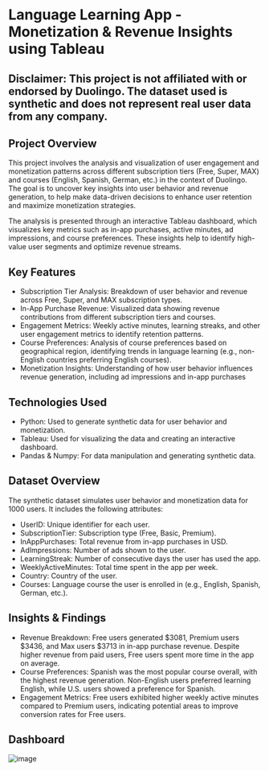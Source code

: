 # Language Learning App - Monetization & Revenue Insights using Tableau
## Disclaimer: This project is not affiliated with or endorsed by Duolingo. The dataset used is synthetic and does not represent real user data from any company.
## Project Overview
This project involves the analysis and visualization of user engagement and monetization patterns across different subscription tiers (Free, Super, MAX) and courses (English, Spanish, German, etc.) in the context of Duolingo. The goal is to uncover key insights into user behavior and revenue generation, to help make data-driven decisions to enhance user retention and maximize monetization strategies.

The analysis is presented through an interactive Tableau dashboard, which visualizes key metrics such as in-app purchases, active minutes, ad impressions, and course preferences. These insights help to identify high-value user segments and optimize revenue streams.

## Key Features
- Subscription Tier Analysis: Breakdown of user behavior and revenue across Free, Super, and MAX subscription types.
- In-App Purchase Revenue: Visualized data showing revenue contributions from different subscription tiers and courses.
- Engagement Metrics: Weekly active minutes, learning streaks, and other user engagement metrics to identify retention patterns.
- Course Preferences: Analysis of course preferences based on geographical region, identifying trends in language learning (e.g., non-English countries preferring English courses).
- Monetization Insights: Understanding of how user behavior influences revenue generation, including ad impressions and in-app purchases

## Technologies Used
- Python: Used to generate synthetic data for user behavior and monetization.
- Tableau: Used for visualizing the data and creating an interactive dashboard.
- Pandas & Numpy: For data manipulation and generating synthetic data.

## Dataset Overview
The synthetic dataset simulates user behavior and monetization data for 1000 users. It includes the following attributes:

- UserID: Unique identifier for each user.
- SubscriptionTier: Subscription type (Free, Basic, Premium).
- InAppPurchases: Total revenue from in-app purchases in USD.
- AdImpressions: Number of ads shown to the user.
- LearningStreak: Number of consecutive days the user has used the app.
- WeeklyActiveMinutes: Total time spent in the app per week.
- Country: Country of the user.
- Courses: Language course the user is enrolled in (e.g., English, Spanish, German, etc.).

## Insights & Findings
- Revenue Breakdown: Free users generated $3081, Premium users $3436, and Max users $3713 in in-app purchase revenue. Despite higher revenue from paid users, Free users spent more time in the app on average.
- Course Preferences: Spanish was the most popular course overall, with the highest revenue generation. Non-English users preferred learning English, while U.S. users showed a preference for Spanish.
- Engagement Metrics: Free users exhibited higher weekly active minutes compared to Premium users, indicating potential areas to improve conversion rates for Free users.

## Dashboard
![image](https://github.com/user-attachments/assets/f14251da-072d-430c-9087-3ae1e21b1e34)

